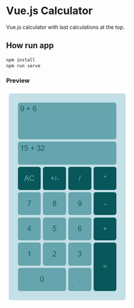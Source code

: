 # Vue.js Calculator

Vue.js calculator with last calculations at the top.

## How run app
```
npm install
npm run serve
```

### Preview
![Alt text](/src/assets/calculator.png?raw=true "Calculator in VueJs")

